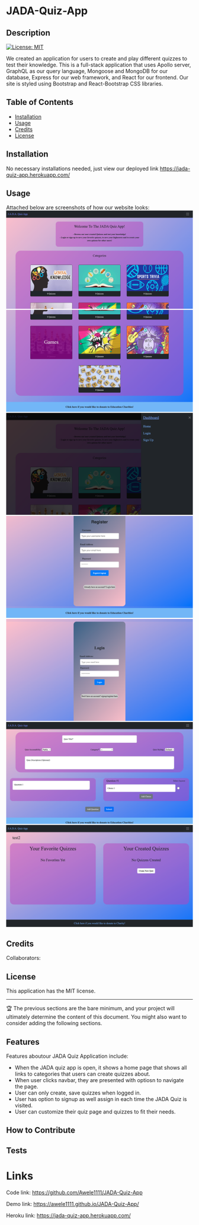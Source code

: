 # JADA-Quiz-App

## Description

[![License: MIT](https://img.shields.io/badge/License-MIT-yellow.svg)](https://opensource.org/licenses/MIT)



We created an application for users to create and play different quizzes to test their knowledge. This is a full-stack application that uses Apollo server, GraphQL as our query language, Mongoose and MongoDB for our database, Express for our web framework, and React for our frontend. Our site is styled using Bootstrap and React-Bootstrap CSS libraries.

## Table of Contents 

- [Installation](#installation)
- [Usage](#usage)
- [Credits](#credits)
- [License](#license)

## Installation

No necessary installations needed, just view our deployed link https://jada-quiz-app.herokuapp.com/

## Usage

Attached below are screenshots of how our website looks:
    ![images](client/src/assets/JADA1.png)
    ![images](client/src/assets/JADA2.png)
    ![images](client/src/assets/JADA3.png)
    ![images](client/src/assets/JADA4.png)
    ![images](client/src/assets/JADA5.png)
    ![images](client/src/assets/JADA6.png)
    ![images](client/src/assets/JADA7.png)

## Credits

Collaborators: 




## License

This application has the MIT license.

---

🏆 The previous sections are the bare minimum, and your project will ultimately determine the content of this document. You might also want to consider adding the following sections.



## Features
Features aboutour JADA Quiz Application include:

- When the JADA quiz app is open, it shows a home page that shows all links to categories that users can create quizzes about.
- When user clicks navbar, they are presented with optiosn to navigate the page.
- User can only create, save quizzes when logged in.
- User has option to signup as well assign in each time the JADA Quiz is visited.
- User can customize their quiz page and quizzes to fit their needs.

## How to Contribute


## Tests


# Links
Code link: https://github.com/Awele1111/JADA-Quiz-App

Demo link: https://awele1111.github.io/JADA-Quiz-App/

Heroku link: https://jada-quiz-app.herokuapp.com/



